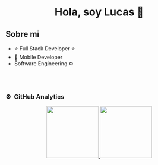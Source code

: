 <div align="center">
  <h1 align="center">Hola, soy <a>Lucas</a> 👋</h1>
</div>

## Sobre mi

- ⭐ Full Stack Developer ⭐ 
- 📲 Mobile Developer
- Software Engineering ⚙️
<br>

<br>

### ⚙️ &nbsp;GitHub Analytics
<p align="center">
  <a href="https://github.com/luxcas213">
    <img height="140em" src="https://github-readme-stats-eight-theta.vercel.app/api?username=luxcas213&show_icons=true&theme=algolia&include_all_commits=true&count_private=true"/>
    <img height="140em" src="https://github-readme-stats-eight-theta.vercel.app/api/top-langs/?username=luxcas213&layout=compact&langs_count=8&theme=algolia"/>
  </a>
</p>

